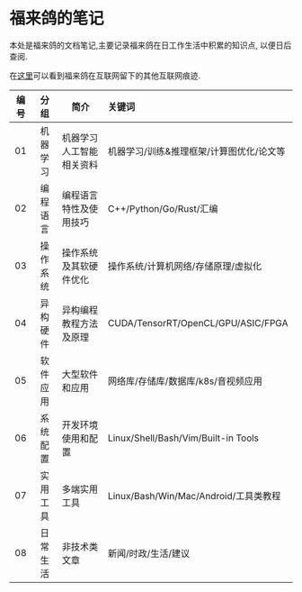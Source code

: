 # 福来鸽的笔记

本处是福来鸽的文档笔记,主要记录福来鸽在日工作生活中积累的知识点, 以便日后查阅.

在[这里](https://flaging.github.io/)可以看到福来鸽在互联网留下的其他互联网痕迹.

编号|分组|简介|关键词
:-:|:-:|--|:-
01|机器学习|机器学习人工智能相关资料|机器学习/训练&推理框架/计算图优化/论文等
02|编程语言|编程语言特性及使用技巧|C++/Python/Go/Rust/汇编
03|操作系统|操作系统及其软硬件优化|操作系统/计算机网络/存储原理/虚拟化
04|异构硬件|异构编程教程方法及原理|CUDA/TensorRT/OpenCL/GPU/ASIC/FPGA
05|软件应用|大型软件和应用|网络库/存储库/数据库/k8s/音视频应用
06|系统配置|开发环境使用和配置|Linux/Shell/Bash/Vim/Built-in Tools
07|实用工具|多端实用工具|Linux/Bash/Win/Mac/Android/工具类教程
08|日常生活|非技术类文章|新闻/时政/生活/建议
